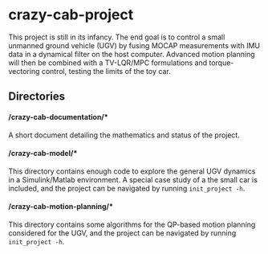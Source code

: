 # crazy-cab-project

This project is still in its infancy. The end goal is to control a small unmanned ground vehicle (UGV) by fusing MOCAP measurements with IMU data in a dynamical filter on the host computer. Advanced motion planning will then be combined with a TV-LQR/MPC formulations and torque-vectoring control, testing the limits of the toy car.

## Directories

#### /crazy-cab-documentation/*
A short document detailing the mathematics and status of the project.

#### /crazy-cab-model/*
This directory contains enough code to explore the general UGV dynamics in a Simulink/Matlab environment. A special case study of a the small car is included, and the project can be navigated by running `init_project -h`.

#### /crazy-cab-motion-planning/*
This directory contains some algorithms for the QP-based motion planning considered for the UGV, and the project can be navigated by running `init_project -h`.
